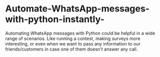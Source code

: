# Automate-WhatsApp-messages-with-python-instantly-
Automating WhatsApp messages with Python could be helpful in a wide range of scenarios.  Like running a contest, making surveys more interesting, or even when we want to pass any information to our friends/customers in case one of them doesn't answer any call.
